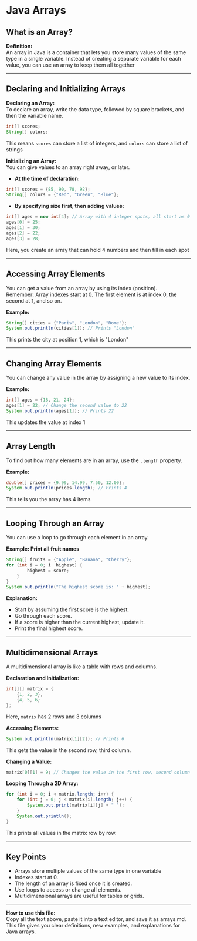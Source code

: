 # Java Arrays

## What is an Array?

**Definition:**  
An array in Java is a container that lets you store many values of the same type in a single variable. Instead of creating a separate variable for each value, you can use an array to keep them all together

---

## Declaring and Initializing Arrays

**Declaring an Array:**  
To declare an array, write the data type, followed by square brackets, and then the variable name.

```java
int[] scores;
String[] colors;
```
This means `scores` can store a list of integers, and `colors` can store a list of strings

**Initializing an Array:**  
You can give values to an array right away, or later.

- **At the time of declaration:**

```java
int[] scores = {85, 90, 78, 92};
String[] colors = {"Red", "Green", "Blue"};
```

- **By specifying size first, then adding values:**

```java
int[] ages = new int[4]; // Array with 4 integer spots, all start as 0
ages[0] = 25;
ages[1] = 30;
ages[2] = 22;
ages[3] = 28;
```
Here, you create an array that can hold 4 numbers and then fill in each spot

---

## Accessing Array Elements

You can get a value from an array by using its index (position).  
Remember: Array indexes start at 0. The first element is at index 0, the second at 1, and so on.

**Example:**

```java
String[] cities = {"Paris", "London", "Rome"};
System.out.println(cities[1]); // Prints "London"
```
This prints the city at position 1, which is "London"

---

## Changing Array Elements

You can change any value in the array by assigning a new value to its index.

**Example:**

```java
int[] ages = {18, 21, 24};
ages[1] = 22; // Change the second value to 22
System.out.println(ages[1]); // Prints 22
```
This updates the value at index 1

---

## Array Length

To find out how many elements are in an array, use the `.length` property.

**Example:**

```java
double[] prices = {9.99, 14.99, 7.50, 12.00};
System.out.println(prices.length); // Prints 4
```
This tells you the array has 4 items

---

## Looping Through an Array

You can use a loop to go through each element in an array.

**Example: Print all fruit names**

```java
String[] fruits = {"Apple", "Banana", "Cherry"};
for (int i = 0; i  highest) {
        highest = score;
    }
}
System.out.println("The highest score is: " + highest);
```
**Explanation:**  
- Start by assuming the first score is the highest.
- Go through each score.
- If a score is higher than the current highest, update it.
- Print the final highest score.

---

## Multidimensional Arrays

A multidimensional array is like a table with rows and columns.

**Declaration and Initialization:**

```java
int[][] matrix = {
    {1, 2, 3},
    {4, 5, 6}
};
```
Here, `matrix` has 2 rows and 3 columns

**Accessing Elements:**

```java
System.out.println(matrix[1][2]); // Prints 6
```
This gets the value in the second row, third column.

**Changing a Value:**

```java
matrix[0][1] = 9; // Changes the value in the first row, second column to 9
```

**Looping Through a 2D Array:**

```java
for (int i = 0; i < matrix.length; i++) {
    for (int j = 0; j < matrix[i].length; j++) {
        System.out.print(matrix[i][j] + " ");
    }
    System.out.println();
}
```
This prints all values in the matrix row by row.

---

## Key Points

- Arrays store multiple values of the same type in one variable
- Indexes start at 0.
- The length of an array is fixed once it is created.
- Use loops to access or change all elements.
- Multidimensional arrays are useful for tables or grids.

---

**How to use this file:**  
Copy all the text above, paste it into a text editor, and save it as arrays.md.  
This file gives you clear definitions, new examples, and explanations for Java arrays.


